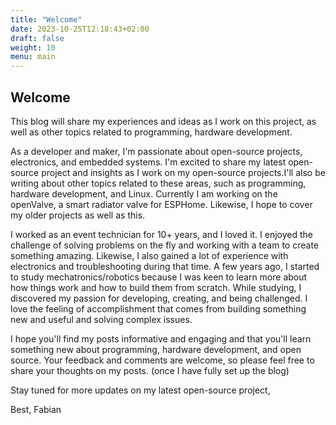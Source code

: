 ```yaml
---
title: "Welcome"
date: 2023-10-25T12:18:43+02:00
draft: false
weight: 10
menu: main
---
```



## Welcome   

This blog will share my experiences and ideas as I work on this project, as well as other topics related to programming, hardware development.

As a developer and maker, I'm passionate about open-source projects, electronics, and embedded systems. I'm excited to share my latest open-source project and insights as I work on my open-source projects.I'll also be writing about other topics related to these areas, such as programming, hardware development, and Linux. Currently I am working on the openValve, a smart radiator valve for ESPHome. Likewise, I hope to cover my older projects as well as this.

I worked as an event technician for 10+ years, and I loved it. I enjoyed the challenge of solving problems on the fly and working with a team to create something amazing. Likewise, I also gained a lot of experience with electronics and troubleshooting during that time.
A few years ago, I started to study mechatronics/robotics because I was keen to learn more about how things work and how to build them from scratch. 
While studying, I discovered my passion for developing, creating, and being challenged. I love the feeling of accomplishment that comes from building something new and useful and solving complex issues.

I hope you'll find my posts informative and engaging and that you'll learn something new about programming, hardware development, and open source. Your feedback and comments are welcome, so please feel free to share your thoughts on my posts. (once I have fully set up the blog) 

Stay tuned for more updates on my latest open-source project,

Best, 
Fabian

